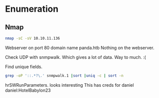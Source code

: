 # Enumeration
## Nmap
```bash
nmap -sC -sV 10.10.11.136
```

Webserver on port 80
domain name panda.htb
Nothing on the webserver.

Check UDP with snmpwalk.
Which gives a lot of data. Way to much. :(

Find unique fields.
```bash
grep -oP '::.*?\.' snmpwalk.1 |sort |uniq -c | sort -n
```

hrSWRunParameters. looks interesting
This has creds for daniel
daniel:HotelBabylon23